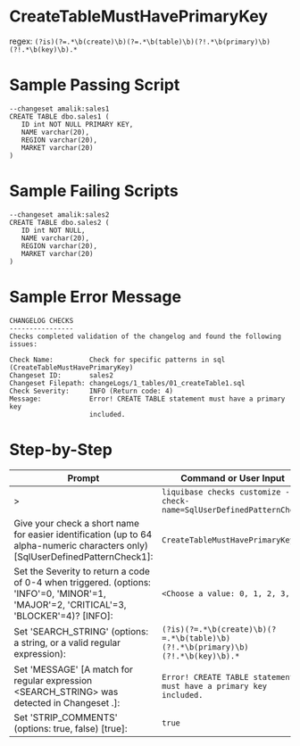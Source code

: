 # CreateTableMustHavePrimaryKey

regex: `(?is)(?=.*\b(create)\b)(?=.*\b(table)\b)(?!.*\b(primary)\b)(?!.*\b(key)\b).*`

# Sample Passing Script
```
--changeset amalik:sales1
CREATE TABLE dbo.sales1 (
   ID int NOT NULL PRIMARY KEY,
   NAME varchar(20),
   REGION varchar(20),
   MARKET varchar(20)
)
```
# Sample Failing Scripts
```
--changeset amalik:sales2
CREATE TABLE dbo.sales2 (
   ID int NOT NULL,
   NAME varchar(20),
   REGION varchar(20),
   MARKET varchar(20)
)
```

# Sample Error Message
```
CHANGELOG CHECKS
----------------
Checks completed validation of the changelog and found the following issues:

Check Name:         Check for specific patterns in sql (CreateTableMustHavePrimaryKey)
Changeset ID:       sales2
Changeset Filepath: changeLogs/1_tables/01_createTable1.sql
Check Severity:     INFO (Return code: 4)
Message:            Error! CREATE TABLE statement must have a primary key
                    included.
```

# Step-by-Step
| Prompt | Command or User Input |
| ------ | ----------------------|
| > | `liquibase checks customize --check-name=SqlUserDefinedPatternCheck` |
| Give your check a short name for easier identification (up to 64 alpha-numeric characters only) [SqlUserDefinedPatternCheck1]: | `CreateTableMustHavePrimaryKey` |
| Set the Severity to return a code of 0-4 when triggered. (options: 'INFO'=0, 'MINOR'=1, 'MAJOR'=2, 'CRITICAL'=3, 'BLOCKER'=4)? [INFO]: | `<Choose a value: 0, 1, 2, 3, 4>` |
| Set 'SEARCH_STRING' (options: a string, or a valid regular expression): | `(?is)(?=.*\b(create)\b)(?=.*\b(table)\b)(?!.*\b(primary)\b)(?!.*\b(key)\b).*` |
| Set 'MESSAGE' [A match for regular expression <SEARCH_STRING> was detected in Changeset <CHANGESET>.]: | `Error! CREATE TABLE statement must have a primary key included.` |
| Set 'STRIP_COMMENTS' (options: true, false) [true]: | `true` |
